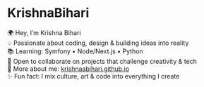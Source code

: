 # KrishnaBihari
🌍 Hey, I’m Krishna Bihari  
💡 Passionate about coding, design & building ideas into reality  
📚 Learning: Symfony • Node/Next.js • Python  
🤝 Open to collaborate on projects that challenge creativity & tech  
🔗 More about me: [krishnaabihari.github.io](https://krishnaabihari.github.io)  
✨ Fun fact: I mix culture, art & code into everything I create  
